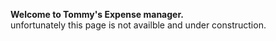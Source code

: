 <b>Welcome to Tommy's Expense manager. </b>
<br>
unfortunately this page is not availble and under construction.
